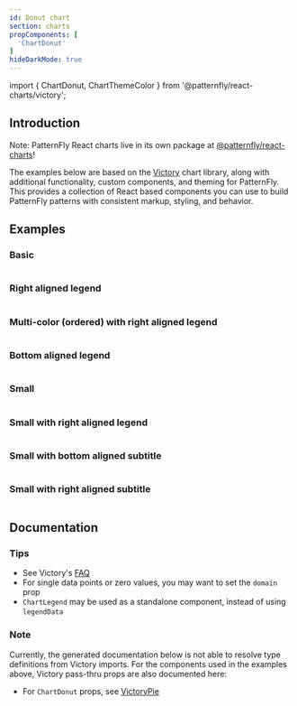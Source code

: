 ```yaml
---
id: Donut chart
section: charts
propComponents: [
  'ChartDonut'
]
hideDarkMode: true
---
```


import { ChartDonut, ChartThemeColor } from '@patternfly/react-charts/victory';

## Introduction
Note: PatternFly React charts live in its own package at [@patternfly/react-charts](https://www.npmjs.com/package/@patternfly/react-charts)!

The examples below are based on the [Victory](https://formidable.com/open-source/victory/docs/victory-chart/) chart library, along with additional functionality, custom components, and theming for PatternFly. This provides a collection of React based components you can use to build PatternFly patterns with consistent markup, styling, and behavior.

## Examples
### Basic
```ts file = "ChartDonutBasic.tsx"

```

### Right aligned legend
```ts file = "ChartDonutRightAlignedLegend.tsx"

```

### Multi-color (ordered) with right aligned legend
```ts file = "ChartDonutMultiColor.tsx"

```

### Bottom aligned legend
```ts file = "ChartDonutBottomAlignedLegend.tsx"

```

### Small
```ts file = "ChartDonutSmall.tsx"

```

### Small with right aligned legend
```ts file = "ChartDonutSmallRightLegend.tsx"

```

### Small with bottom aligned subtitle
```ts file = "ChartDonutSmallBottomSubtitle.tsx"

```

### Small with right aligned subtitle
```ts file = "ChartDonutSmallRightSubtitle.tsx"

```

## Documentation
### Tips
- See Victory's [FAQ](https://formidable.com/open-source/victory/docs/faq)
- For single data points or zero values, you may want to set the `domain` prop
- `ChartLegend` may be used as a standalone component, instead of using `legendData`

### Note
Currently, the generated documentation below is not able to resolve type definitions from Victory imports. For the 
components used in the examples above, Victory pass-thru props are also documented here:

- For `ChartDonut` props, see [VictoryPie](https://formidable.com/open-source/victory/docs/victory-pie)
